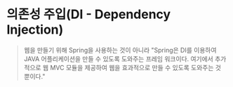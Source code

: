 # 의존성 주입(DI - Dependency Injection)

> 웹을 만들기 위해 Spring을 사용하는 것이 아니라 
"Spring은 DI를 이용하여 JAVA 어플리케이션을 만들 수 있도록 도와주는 프레임 워크이다. 여기에서 추가적으로 웹 MVC 모듈을 제공하여 웹을 효과적으로 만들 수 있도록 도와주는 것 뿐이다."